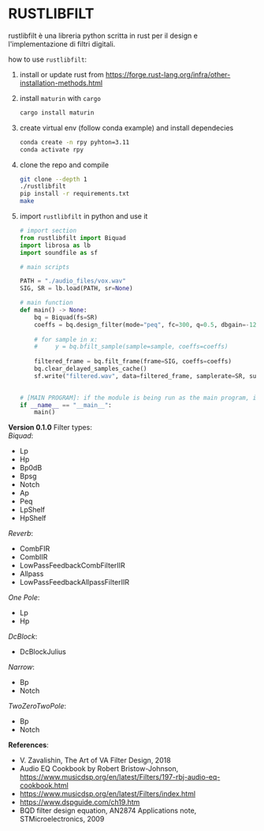 # RUSTLIBFILT  

rustlibfilt è una libreria python scritta in rust per il design e l'implementazione di filtri digitali.  

how to use `rustlibfilt`:

1. install or update rust from <https://forge.rust-lang.org/infra/other-installation-methods.html>  

2. install `maturin` with `cargo`  

    ```sh
    cargo install maturin
    ```

3. create virtual env (follow conda example) and install dependecies  

    ```sh
    conda create -n rpy pyhton=3.11
    conda activate rpy
    ```

4. clone the repo and compile  

    ```sh
    git clone --depth 1 
    ./rustlibfilt
    pip install -r requirements.txt
    make
    ```

5. import `rustlibfilt` in python and use it

    ```python
    # import section
    from rustlibfilt import Biquad
    import librosa as lb
    import soundfile as sf

    # main scripts

    PATH = "./audio_files/vox.wav"
    SIG, SR = lb.load(PATH, sr=None)

    # main function
    def main() -> None:
        bq = Biquad(fs=SR)
        coeffs = bq.design_filter(mode="peq", fc=300, q=0.5, dbgain=-12)
        
        # for sample in x:
        #     y = bq.bfilt_sample(sample=sample, coeffs=coeffs)
        
        filtered_frame = bq.filt_frame(frame=SIG, coeffs=coeffs)
        bq.clear_delayed_samples_cache()
        sf.write("filtered.wav", data=filtered_frame, samplerate=SR, subtype="PCM_16")
        

    # [MAIN PROGRAM]: if the module is being run as the main program, it calls the "main()" function
    if __name__ == "__main__":
        main()
    ```

**Version 0.1.0**
Filter types:  
*Biquad*:

- Lp  
- Hp  
- Bp0dB
- Bpsg
- Notch
- Ap
- Peq
- LpShelf
- HpShelf

*Reverb*:  

- CombFIR
- CombIIR
- LowPassFeedbackCombFilterIIR
- Allpass
- LowPassFeedbackAllpassFilterIIR

*One Pole*:

- Lp
- Hp

*DcBlock*:

- DcBlockJulius

*Narrow*:

- Bp
- Notch

*TwoZeroTwoPole*:  

- Bp
- Notch

**References**:

- V. Zavalishin, The Art of VA Filter Design, 2018
- Audio EQ Cookbook by Robert Bristow-Johnson, <https://www.musicdsp.org/en/latest/Filters/197-rbj-audio-eq-cookbook.html>  
- <https://www.musicdsp.org/en/latest/Filters/index.html>
- <https://www.dspguide.com/ch19.htm>
- BQD filter design equation, AN2874 Applications note, STMicroelectronics, 2009
